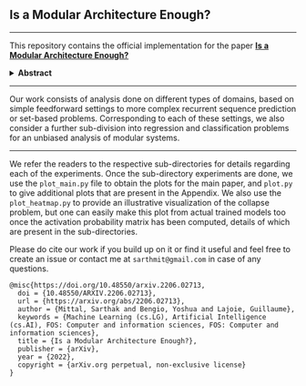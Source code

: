 ## Is a Modular Architecture Enough?
___
This repository contains the official implementation for the paper **[Is a Modular Architecture Enough?](to-do)**


<details>
  <summary>
    <b>Abstract</b>
  </summary>
    Inspired from human cognition, machine learning systems are gradually revealing advantages of sparser and more modular architectures. Recent work demonstrates that not only do some modular architectures generalize well, but they also lead to better out-of-distribution generalization, scaling properties, learning speed, and interpretability. A key intuition behind the success of such systems is that the data generating system for most real-world settings is considered to consist of sparsely interacting parts, and endowing models with similar inductive biases will be helpful. However, the field has been lacking in a rigorous quantitative assessment of such systems because these real-world data distributions are complex and unknown. In this work, we provide a thorough assessment of common modular architectures, through the lens of simple and known modular data distributions. We highlight the benefits of modularity and sparsity and reveal insights on the challenges faced while optimizing modular systems. In doing so, we propose evaluation metrics that highlight the benefits of modularity, the regimes in which these benefits are substantial, as well as the sub-optimality of current end-to-end learned modular systems as opposed to their claimed potential.
</details>

---
Our work consists of analysis done on different types of domains, based on simple feedforward settings to more complex recurrent sequence prediction or set-based problems. Corresponding to each of these settings, we also consider a further sub-division into regression and classification problems for an unbiased analysis of modular systems.

---

We refer the readers to the respective sub-directories for details regarding each of the experiments. Once the sub-directory experiments are done, we use the `plot_main.py` file to obtain the plots for the main paper, and `plot.py` to give additional plots that are present in the Appendix. We also use the `plot_heatmap.py` to provide an illustrative visualization of the collapse problem, but one can easily make this plot from actual trained models too once the activation probability matrix has been computed, details of which are present in the sub-directories.

Please do cite our work if you build up on it or find it useful and feel free to create an issue or contact me at `sarthmit@gmail.com` in case of any questions.

```
@misc{https://doi.org/10.48550/arxiv.2206.02713,
  doi = {10.48550/ARXIV.2206.02713},
  url = {https://arxiv.org/abs/2206.02713},
  author = {Mittal, Sarthak and Bengio, Yoshua and Lajoie, Guillaume},
  keywords = {Machine Learning (cs.LG), Artificial Intelligence (cs.AI), FOS: Computer and information sciences, FOS: Computer and information sciences},
  title = {Is a Modular Architecture Enough?},
  publisher = {arXiv},
  year = {2022},
  copyright = {arXiv.org perpetual, non-exclusive license}
}
```